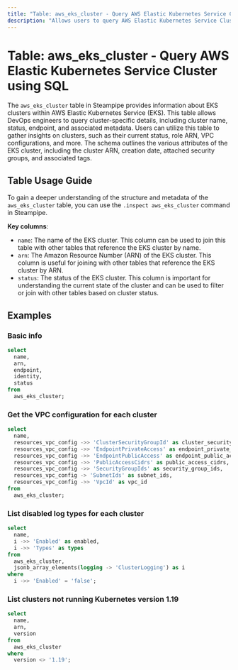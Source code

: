 ```yaml
---
title: "Table: aws_eks_cluster - Query AWS Elastic Kubernetes Service Cluster using SQL"
description: "Allows users to query AWS Elastic Kubernetes Service Cluster data, including cluster configurations, statuses, and associated metadata."
---
```


# Table: aws_eks_cluster - Query AWS Elastic Kubernetes Service Cluster using SQL

The `aws_eks_cluster` table in Steampipe provides information about EKS clusters within AWS Elastic Kubernetes Service (EKS). This table allows DevOps engineers to query cluster-specific details, including cluster name, status, endpoint, and associated metadata. Users can utilize this table to gather insights on clusters, such as their current status, role ARN, VPC configurations, and more. The schema outlines the various attributes of the EKS cluster, including the cluster ARN, creation date, attached security groups, and associated tags.

## Table Usage Guide

To gain a deeper understanding of the structure and metadata of the `aws_eks_cluster` table, you can use the `.inspect aws_eks_cluster` command in Steampipe.

**Key columns**:

- `name`: The name of the EKS cluster. This column can be used to join this table with other tables that reference the EKS cluster by name.
- `arn`: The Amazon Resource Number (ARN) of the EKS cluster. This column is useful for joining with other tables that reference the EKS cluster by ARN.
- `status`: The status of the EKS cluster. This column is important for understanding the current state of the cluster and can be used to filter or join with other tables based on cluster status.

## Examples

### Basic info

```sql
select
  name,
  arn,
  endpoint,
  identity,
  status
from
  aws_eks_cluster;
```


### Get the VPC configuration for each cluster

```sql
select
  name,
  resources_vpc_config ->> 'ClusterSecurityGroupId' as cluster_security_group_id,
  resources_vpc_config ->> 'EndpointPrivateAccess' as endpoint_private_access,
  resources_vpc_config ->> 'EndpointPublicAccess' as endpoint_public_access,
  resources_vpc_config ->> 'PublicAccessCidrs' as public_access_cidrs,
  resources_vpc_config ->> 'SecurityGroupIds' as security_group_ids,
  resources_vpc_config -> 'SubnetIds' as subnet_ids,
  resources_vpc_config ->> 'VpcId' as vpc_id
from
  aws_eks_cluster;
```


### List disabled log types for each cluster

```sql
select
  name,
  i ->> 'Enabled' as enabled,
  i ->> 'Types' as types
from
  aws_eks_cluster,
  jsonb_array_elements(logging -> 'ClusterLogging') as i
where
  i ->> 'Enabled' = 'false';
```


### List clusters not running Kubernetes version 1.19

```sql
select
  name,
  arn,
  version
from
  aws_eks_cluster
where
  version <> '1.19';
```
